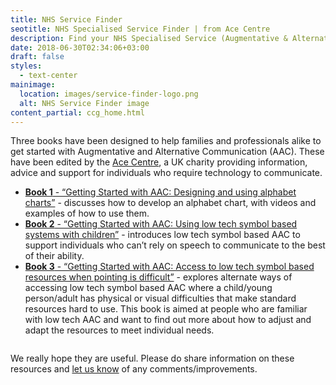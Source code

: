```yaml
---
title: NHS Service Finder
seotitle: NHS Specialised Service Finder | from Ace Centre
description: Find your NHS Specialised Service (Augmentative & Alternative Communication - AAC, Wheelchair Services and Environmental Control Services). Edited by Ace Centre, a UK AAC/AT charity.
date: 2018-06-30T02:34:06+03:00
draft: false
styles:
  - text-center
mainimage:
  location: images/service-finder-logo.png
  alt: NHS Service Finder image
content_partial: ccg_home.html
---
```


<div class="lead">
	<p>Three books have been designed to help families and professionals alike to get started with Augmentative and Alternative Communication (AAC). These have been edited by the <a href="http://acecentre.org.uk">Ace Centre</a>, a UK charity providing information, advice and support for individuals who require technology to communicate.</p>
</div>

<ul class="col-2">
	<li>
		<a href="/book1/"><strong>Book 1</strong> - “Getting Started with AAC: Designing and using alphabet charts”</a> - discusses how to develop an alphabet chart, with videos and examples of how to use them.
	</li>
	<li>
		<a href="/book2/"><strong>Book 2</strong> - “Getting Started with AAC: Using low tech symbol based systems with children”</a> - introduces low tech symbol based AAC to support individuals who can’t rely on speech to communicate to the best of their ability.
	</li>
	<li>
		<a href="/book3/"><strong>Book 3</strong> - “Getting Started with AAC: Access to low tech symbol based resources when pointing is difficult”</a> - explores alternate ways of accessing low tech symbol based AAC where a child/young person/adult has physical or visual difficulties that make standard resources hard to use.  This book is aimed at people who are familiar with low tech AAC and want to find out more about how to adjust and adapt the resources to meet individual needs.
	</li>
</ul>

<div class="small-12 medium-10 large-8 small-centered columns">
	<p>We really hope they are useful. Please do share information on these resources and <a href="https://acecentre.org.uk/contact-us">let us know</a> of any comments/improvements.</p>
</div>
